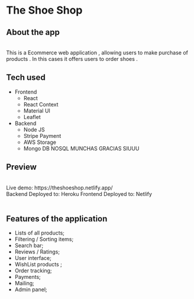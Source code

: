 # The Shoe Shop
## About the app
<br />
This is a Ecommerce web application , allowing users to make purchase of products . In this cases it offers users to order shoes .

## Tech used 

- Frontend
  - React
  - React Context
  - Material UI
  - Leaflet
 - Backend 
    - Node JS
    - Stripe Payment
    - AWS Storage
    - Mongo DB NOSQL MUNCHAS GRACIAS SIUUU


## Preview
<br />
Live demo: https://theshoeshop.netlify.app/
<br />
Backend Deployed to: Heroku
Frontend Deployed to: Netlify
<br />
<br />

## Features of the application
- Lists of all products;
- Filtering / Sorting items;
- Search bar;
- Reviews / Ratings;
- User interface;
- WishList products ;
- Order tracking;
- Payments;
- Mailing;
- Admin panel;





